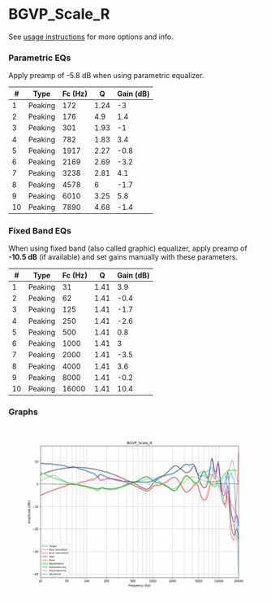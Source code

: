# BGVP_Scale_R
See [usage instructions](https://github.com/jaakkopasanen/AutoEq#usage) for more options and info.

### Parametric EQs
Apply preamp of -5.8 dB when using parametric equalizer.

|   # | Type    |   Fc (Hz) |    Q |   Gain (dB) |
|-----|---------|-----------|------|-------------|
|   1 | Peaking |       172 | 1.24 |        -3   |
|   2 | Peaking |       176 | 4.9  |         1.4 |
|   3 | Peaking |       301 | 1.93 |        -1   |
|   4 | Peaking |       782 | 1.83 |         3.4 |
|   5 | Peaking |      1917 | 2.27 |        -0.8 |
|   6 | Peaking |      2169 | 2.69 |        -3.2 |
|   7 | Peaking |      3238 | 2.81 |         4.1 |
|   8 | Peaking |      4578 | 6    |        -1.7 |
|   9 | Peaking |      6010 | 3.25 |         5.8 |
|  10 | Peaking |      7890 | 4.68 |        -1.4 |

### Fixed Band EQs
When using fixed band (also called graphic) equalizer, apply preamp of **-10.5 dB** (if available) and set gains manually with these parameters.

|   # | Type    |   Fc (Hz) |    Q |   Gain (dB) |
|-----|---------|-----------|------|-------------|
|   1 | Peaking |        31 | 1.41 |         3.9 |
|   2 | Peaking |        62 | 1.41 |        -0.4 |
|   3 | Peaking |       125 | 1.41 |        -1.7 |
|   4 | Peaking |       250 | 1.41 |        -2.6 |
|   5 | Peaking |       500 | 1.41 |         0.8 |
|   6 | Peaking |      1000 | 1.41 |         3   |
|   7 | Peaking |      2000 | 1.41 |        -3.5 |
|   8 | Peaking |      4000 | 1.41 |         3.6 |
|   9 | Peaking |      8000 | 1.41 |        -0.2 |
|  10 | Peaking |     16000 | 1.41 |        10.4 |

### Graphs
![](./BGVP_Scale_R.png)

